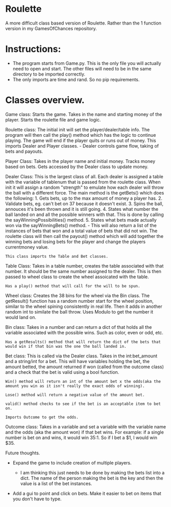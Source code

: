 # Roulette
A more difficult class based version of Roulette. Rather than the 1 function version in my GamesOfChances repository. 


# Instructions:
- The program starts from Game.py. This is the only file you will actually need to open and start. The other files will need to be in the same directory to be imported correctly.
- The only imports are time and rand. So no pip requirements.


# Classes overview.

Game class:
    Starts the game. Takes in the name and starting money of the player. 
    Starts the roulette file and game logic. 

Roulette class:
    The initial init will set the player/dealer/table info.
    The program will then call the play() method which has the logic to continue playing.
    The game will end if the player quits or runs out of money. 
    This imports Dealer and Player classes.
        - Dealer controls game flow, taking of bets and payouts.

Player Class:
    Takes in the player name and initial money. Tracks money based on bets. 
    Gets accessed by the Dealer class to update money. 

Dealer Class: 
    This is the largest class of all. Each dealer is assigned a table with the variable of tablenum that is passed from the roulette class.
    When init it will assign a random "strength" to emulate how each dealer will throw the ball with a different force.
    The main method is the getBets() which does the following:
        1. Gets bets, up to the max amount of money a player has.
        2. Validate bets, eg. can't bet on 37 because it doesn't exist. 
        3. Spins the ball, annouces it's been thrown and it is still going.
        4. States what number the ball landed on and all the possible winners with that. This is done by calling the sayWinningPossibilities() method.
        5. States what bets made actually won via the sayWinningBets() method. 
            - This will also return a list of the instances of bets that won and a total value of bets that did not win.
    The roulette class will then call the payout() method which will add together the winning bets and losing bets for the player and change the players currentmoney value. 

    This class imports the Table and Bet classes.

Table Class: 
    Takes in a table number, creates the table associated with that number. It should be the same number assigned to the dealer. This is then passed to wheel class to create the wheel assoicated with the table. 

    Has a play() method that will call for the will to be spun.

Wheel class:
    Creates the 38 bins for the wheel via the Bin class.
    The getResult() function has a random number start for the wheel position, similar to the wheel spining consistently in real life. 
        Then it adds in another random int to similate the ball throw.
        Uses Modulo to get the number it would land on.  

Bin class:
    Takes in a number and can return a dict of that holds all the variable associated with the possible wins. Such as color, even or odd, etc. 

    Has a getResults() method that will return the dict of the bets that would win if that bin was the one the ball landed in.

Bet class:
    This is called via the Dealer class.
    Takes in the int:bet_amount and a string/int for a bet. 
    This will have variables holding the bet, the amount betted, the amount returned if won (called from the outcome class) and a check that the bet is valid using a bool function. 

    Win() method will return an int of the amount bet x the odds(aka the amount you win as it isn't really the exact odds of winning).

    Lose() method will return a negative value of the amount bet.

    valid() method checks to see if the bet is an acceptable item to bet on.

    Imports Outcome to get the odds.


Outcome class:
    Takes in a variable and set a variable with the variable name and the odds (aka the amount won) if that bet wins. For example: if a single number is bet on and wins, it would win 35:1. So if I bet a $1, I would win $35. 

Future thoughts. 
- Expand the game to include creation of multiple players.
    - I am thinking this just needs to be done by making the bets list into a dict. The name of the person making the bet is the key and then the value is a list of the bet instances. 

- Add a gui to point and click on bets. Make it easier to bet on items that you don't have to type. 


